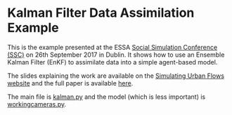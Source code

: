 # Kalman Filter Data Assimilation Example

This is the example presented at the ESSA [Social Simulation Conference (SSC)](http://www.sim2017.com/) on 26th September 2017 in Dublin. It shows how to use an Ensemble Kalman Filter (EnKF) to assimilate data into a simple
agent-based model.

The slides explaining the work are available on the [Simulating Urban Flows
website](http://surf.leeds.ac.uk/p/2017-09-26-essa-da.html) and the full paper is available <a href="http://surf.leeds.ac.uk/p/2017-09-26-essa-da.pdf">here</a>.

The main file is [kalman.py](./kalman.py) and the model (which is less important) is [workingcameras.py](./workingcameras.py).